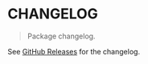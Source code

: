 # CHANGELOG

> Package changelog.

See [GitHub Releases](https://github.com/stdlib-js/stats-base-dists-weibull-kurtosis/releases) for the changelog.